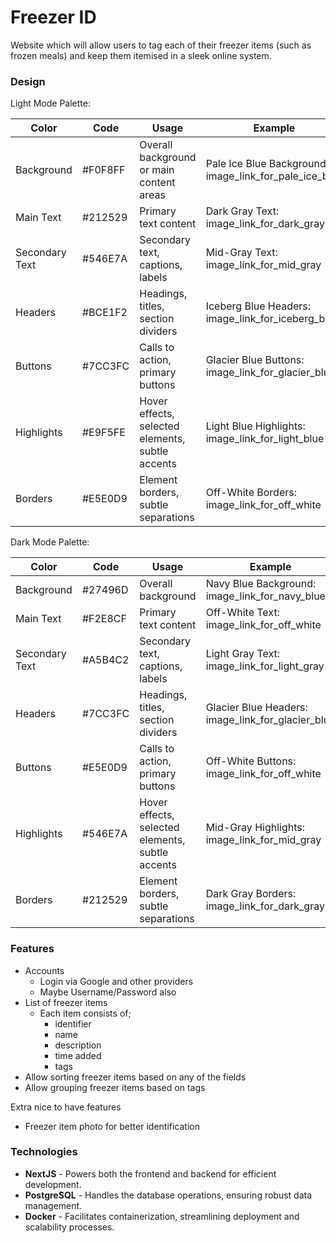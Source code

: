 # Freezer ID

Website which will allow users to tag each of their freezer items (such as frozen meals) and keep them itemised in a sleek online system.

### Design

Light Mode Palette:

| Color           | Code       | Usage                                            | Example                                        |
|-----------------|------------|--------------------------------------------------|------------------------------------------------|
| Background      | #F0F8FF    | Overall background or main content areas         | Pale Ice Blue Background: image_link_for_pale_ice_blue |
| Main Text       | #212529    | Primary text content                             | Dark Gray Text: image_link_for_dark_gray |
| Secondary Text  | #546E7A    | Secondary text, captions, labels                 | Mid-Gray Text: image_link_for_mid_gray |
| Headers         | #BCE1F2    | Headings, titles, section dividers               | Iceberg Blue Headers: image_link_for_iceberg_blue |
| Buttons         | #7CC3FC    | Calls to action, primary buttons                 | Glacier Blue Buttons: image_link_for_glacier_blue |
| Highlights      | #E9F5FE    | Hover effects, selected elements, subtle accents | Light Blue Highlights: image_link_for_light_blue |
| Borders         | #E5E0D9    | Element borders, subtle separations              | Off-White Borders: image_link_for_off_white |


Dark Mode Palette:

| Color           | Code       | Usage                                            | Example                                        |
|-----------------|------------|--------------------------------------------------|------------------------------------------------|
| Background      | #27496D    | Overall background                               | Navy Blue Background: image_link_for_navy_blue |
| Main Text       | #F2E8CF    | Primary text content                             | Off-White Text: image_link_for_off_white |
| Secondary Text  | #A5B4C2    | Secondary text, captions, labels                 | Light Gray Text: image_link_for_light_gray |
| Headers         | #7CC3FC    | Headings, titles, section dividers               | Glacier Blue Headers: image_link_for_glacier_blue |
| Buttons         | #E5E0D9    | Calls to action, primary buttons                 | Off-White Buttons: image_link_for_off_white |
| Highlights      | #546E7A    | Hover effects, selected elements, subtle accents | Mid-Gray Highlights: image_link_for_mid_gray |
| Borders         | #212529    | Element borders, subtle separations              | Dark Gray Borders: image_link_for_dark_gray |


### Features

* Accounts
  * Login via Google and other providers
  * Maybe Username/Password also
* List of freezer items
  * Each item consists of;
    * identifier
    * name
    * description
    * time added
    * tags
* Allow sorting freezer items based on any of the fields
* Allow grouping freezer items based on tags

Extra nice to have features

* Freezer item photo for better identification

### Technologies

* **NextJS** - Powers both the frontend and backend for efficient development.
* **PostgreSQL** - Handles the database operations, ensuring robust data management.
* **Docker** - Facilitates containerization, streamlining deployment and scalability processes.
